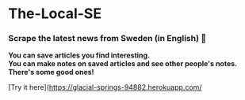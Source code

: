 # The-Local-SE


### Scrape the latest news from Sweden (in English) :house_with_garden:

**You can save articles you find interesting.**  
**You can make notes on saved articles and see other people's notes. There's some good ones!**

[Try it here](https://glacial-springs-94882.herokuapp.com/